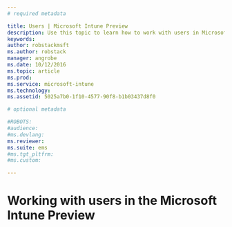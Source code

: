 ```yaml
---
# required metadata

title: Users | Microsoft Intune Preview
description: Use this topic to learn how to work with users in Microsoft Intune
keywords:
author: robstackmsftms.author: robstack
manager: angrobe
ms.date: 10/12/2016
ms.topic: article
ms.prod:
ms.service: microsoft-intune
ms.technology:
ms.assetid: 5025a7b0-1f10-4577-90f8-b1b03437d8f0

# optional metadata

#ROBOTS:
#audience:
#ms.devlang:
ms.reviewer: 
ms.suite: ems
#ms.tgt_pltfrm:
#ms.custom:

---
```


# Working with users in the Microsoft Intune Preview


